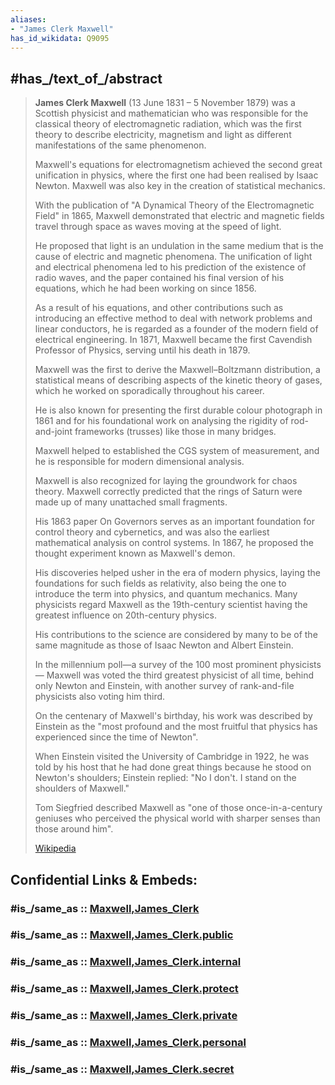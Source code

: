 ```yaml
---
aliases:
- "James Clerk Maxwell"
has_id_wikidata: Q9095
---
```


## #has_/text_of_/abstract 

> **James Clerk Maxwell**  (13 June 1831 – 5 November 1879) was a Scottish physicist and mathematician 
> who was responsible for the classical theory of electromagnetic radiation, 
> which was the first theory to describe electricity, magnetism and light 
> as different manifestations of the same phenomenon. 
> 
> Maxwell's equations for electromagnetism achieved the second great unification in physics, 
> where the first one had been realised by Isaac Newton. 
> Maxwell was also key in the creation of statistical mechanics.
>
> With the publication of "A Dynamical Theory of the Electromagnetic Field" in 1865, 
> Maxwell demonstrated that electric and magnetic fields travel through space as waves 
> moving at the speed of light. 
> 
> He proposed that light is an undulation in the same medium 
> that is the cause of electric and magnetic phenomena. 
> The unification of light and electrical phenomena led to his prediction of the existence of radio waves, 
> and the paper contained his final version of his equations, which he had been working on since 1856. 
> 
> As a result of his equations, and other contributions 
> such as introducing an effective method to deal with network problems and linear conductors, 
> he is regarded as a founder of the modern field of electrical engineering. 
> In 1871, Maxwell became the first Cavendish Professor of Physics, serving until his death in 1879.
>
> Maxwell was the first to derive the Maxwell–Boltzmann distribution, 
> a statistical means of describing aspects of the kinetic theory of gases, 
> which he worked on sporadically throughout his career. 
> 
> He is also known for presenting the first durable colour photograph in 1861 
> and for his foundational work on analysing the rigidity of rod-and-joint frameworks (trusses) 
> like those in many bridges. 
> 
> Maxwell helped to established the CGS system of measurement, 
> and he is responsible for modern dimensional analysis. 
> 
> Maxwell is also recognized for laying the groundwork for chaos theory. 
> Maxwell correctly predicted that the rings of Saturn were made up of many unattached small fragments. 
> 
> His 1863 paper On Governors serves as an important foundation for control theory and cybernetics, 
> and was also the earliest mathematical analysis on control systems. 
> In 1867, he proposed the thought experiment known as Maxwell's demon.
>
> His discoveries helped usher in the era of modern physics, 
> laying the foundations for such fields as relativity, 
> also being the one to introduce the term into physics, and quantum mechanics. 
> Many physicists regard Maxwell as the 19th-century scientist 
> having the greatest influence on 20th-century physics. 
> 
> His contributions to the science are considered by many 
> to be of the same magnitude as those of Isaac Newton and Albert Einstein. 
> 
> In the millennium poll—a survey of the 100 most prominent physicists—
> Maxwell was voted the third greatest physicist of all time, behind only Newton and Einstein, 
> with another survey of rank-and-file physicists also voting him third. 
> 
> On the centenary of Maxwell's birthday, 
> his work was described by Einstein as 
> the "most profound and the most fruitful that physics has experienced since the time of Newton". 
> 
> When Einstein visited the University of Cambridge in 1922, 
> he was told by his host that he had done great things because he stood on Newton's shoulders; 
> Einstein replied: "No I don't. I stand on the shoulders of Maxwell." 
> 
> Tom Siegfried described Maxwell as "one of those once-in-a-century geniuses 
> who perceived the physical world with sharper senses than those around him".
>
> [Wikipedia](https://en.wikipedia.org/wiki/James%20Clerk%20Maxwell)


## Confidential Links & Embeds: 

### #is_/same_as :: [Maxwell,James_Clerk](/_Standards/Science/Scientist/Modern_Scientists/Maxwell,James_Clerk.md) 

### #is_/same_as :: [Maxwell,James_Clerk.public](/_public/Science/Scientist/Modern_Scientists/Maxwell,James_Clerk.public.md) 

### #is_/same_as :: [Maxwell,James_Clerk.internal](/_internal/Science/Scientist/Modern_Scientists/Maxwell,James_Clerk.internal.md) 

### #is_/same_as :: [Maxwell,James_Clerk.protect](/_protect/Science/Scientist/Modern_Scientists/Maxwell,James_Clerk.protect.md) 

### #is_/same_as :: [Maxwell,James_Clerk.private](/_private/Science/Scientist/Modern_Scientists/Maxwell,James_Clerk.private.md) 

### #is_/same_as :: [Maxwell,James_Clerk.personal](/_personal/Science/Scientist/Modern_Scientists/Maxwell,James_Clerk.personal.md) 

### #is_/same_as :: [Maxwell,James_Clerk.secret](/_secret/Science/Scientist/Modern_Scientists/Maxwell,James_Clerk.secret.md)

